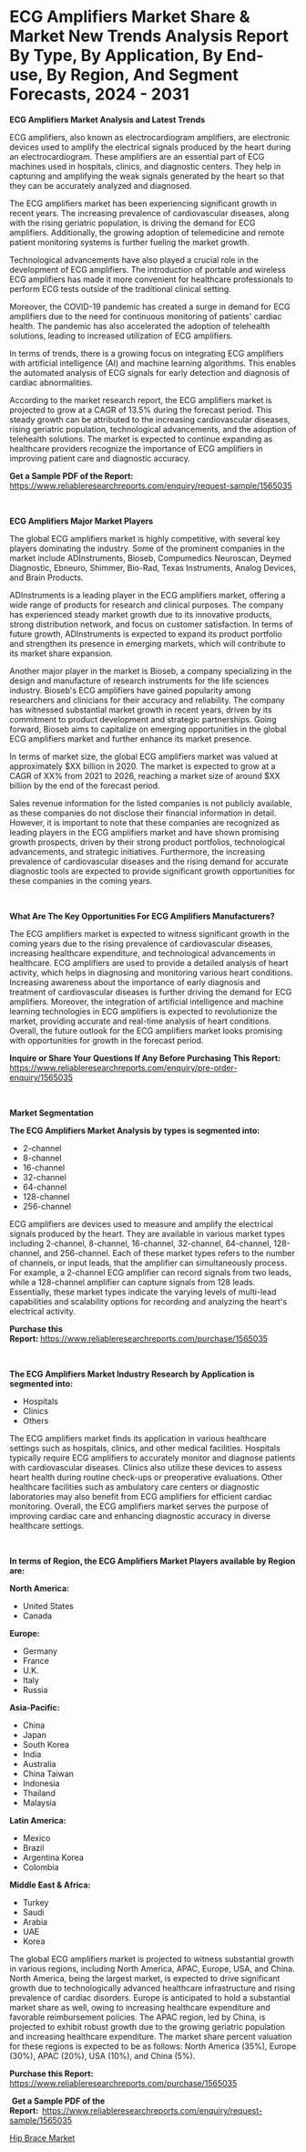 <p><h1>ECG Amplifiers Market Share & Market New Trends Analysis Report By Type, By Application, By End-use, By Region, And Segment Forecasts, 2024 - 2031</h1></p><p><strong>ECG Amplifiers Market Analysis and Latest Trends</strong></p>
<p><p>ECG amplifiers, also known as electrocardiogram amplifiers, are electronic devices used to amplify the electrical signals produced by the heart during an electrocardiogram. These amplifiers are an essential part of ECG machines used in hospitals, clinics, and diagnostic centers. They help in capturing and amplifying the weak signals generated by the heart so that they can be accurately analyzed and diagnosed.</p><p>The ECG amplifiers market has been experiencing significant growth in recent years. The increasing prevalence of cardiovascular diseases, along with the rising geriatric population, is driving the demand for ECG amplifiers. Additionally, the growing adoption of telemedicine and remote patient monitoring systems is further fueling the market growth.</p><p>Technological advancements have also played a crucial role in the development of ECG amplifiers. The introduction of portable and wireless ECG amplifiers has made it more convenient for healthcare professionals to perform ECG tests outside of the traditional clinical setting.</p><p>Moreover, the COVID-19 pandemic has created a surge in demand for ECG amplifiers due to the need for continuous monitoring of patients' cardiac health. The pandemic has also accelerated the adoption of telehealth solutions, leading to increased utilization of ECG amplifiers.</p><p>In terms of trends, there is a growing focus on integrating ECG amplifiers with artificial intelligence (AI) and machine learning algorithms. This enables the automated analysis of ECG signals for early detection and diagnosis of cardiac abnormalities.</p><p>According to the market research report, the ECG amplifiers market is projected to grow at a CAGR of 13.5% during the forecast period. This steady growth can be attributed to the increasing cardiovascular diseases, rising geriatric population, technological advancements, and the adoption of telehealth solutions. The market is expected to continue expanding as healthcare providers recognize the importance of ECG amplifiers in improving patient care and diagnostic accuracy.</p></p>
<p><strong>Get a Sample PDF of the Report:&nbsp;</strong> <a href="https://www.reliableresearchreports.com/enquiry/request-sample/1565035">https://www.reliableresearchreports.com/enquiry/request-sample/1565035</a></p>
<p>&nbsp;</p>
<p><strong>ECG Amplifiers Major Market Players</strong></p>
<p><p>The global ECG amplifiers market is highly competitive, with several key players dominating the industry. Some of the prominent companies in the market include ADInstruments, Bioseb, Compumedics Neuroscan, Deymed Diagnostic, Ebneuro, Shimmer, Bio-Rad, Texas Instruments, Analog Devices, and Brain Products.</p><p>ADInstruments is a leading player in the ECG amplifiers market, offering a wide range of products for research and clinical purposes. The company has experienced steady market growth due to its innovative products, strong distribution network, and focus on customer satisfaction. In terms of future growth, ADInstruments is expected to expand its product portfolio and strengthen its presence in emerging markets, which will contribute to its market share expansion.</p><p>Another major player in the market is Bioseb, a company specializing in the design and manufacture of research instruments for the life sciences industry. Bioseb's ECG amplifiers have gained popularity among researchers and clinicians for their accuracy and reliability. The company has witnessed substantial market growth in recent years, driven by its commitment to product development and strategic partnerships. Going forward, Bioseb aims to capitalize on emerging opportunities in the global ECG amplifiers market and further enhance its market presence.</p><p>In terms of market size, the global ECG amplifiers market was valued at approximately $XX billion in 2020. The market is expected to grow at a CAGR of XX% from 2021 to 2026, reaching a market size of around $XX billion by the end of the forecast period.</p><p>Sales revenue information for the listed companies is not publicly available, as these companies do not disclose their financial information in detail. However, it is important to note that these companies are recognized as leading players in the ECG amplifiers market and have shown promising growth prospects, driven by their strong product portfolios, technological advancements, and strategic initiatives. Furthermore, the increasing prevalence of cardiovascular diseases and the rising demand for accurate diagnostic tools are expected to provide significant growth opportunities for these companies in the coming years.</p></p>
<p>&nbsp;</p>
<p><strong>What Are The Key Opportunities For ECG Amplifiers Manufacturers?</strong></p>
<p><p>The ECG amplifiers market is expected to witness significant growth in the coming years due to the rising prevalence of cardiovascular diseases, increasing healthcare expenditure, and technological advancements in healthcare. ECG amplifiers are used to provide a detailed analysis of heart activity, which helps in diagnosing and monitoring various heart conditions. Increasing awareness about the importance of early diagnosis and treatment of cardiovascular diseases is further driving the demand for ECG amplifiers. Moreover, the integration of artificial intelligence and machine learning technologies in ECG amplifiers is expected to revolutionize the market, providing accurate and real-time analysis of heart conditions. Overall, the future outlook for the ECG amplifiers market looks promising with opportunities for growth in the forecast period.</p></p>
<p><strong>Inquire or Share Your Questions If Any Before Purchasing This Report:</strong> <a href="https://www.reliableresearchreports.com/enquiry/pre-order-enquiry/1565035">https://www.reliableresearchreports.com/enquiry/pre-order-enquiry/1565035</a></p>
<p>&nbsp;</p>
<p><strong>Market Segmentation</strong></p>
<p><strong>The ECG Amplifiers Market Analysis by types is segmented into:</strong></p>
<p><ul><li>2-channel</li><li>8-channel</li><li>16-channel</li><li>32-channel</li><li>64-channel</li><li>128-channel</li><li>256-channel</li></ul></p>
<p><p>ECG amplifiers are devices used to measure and amplify the electrical signals produced by the heart. They are available in various market types including 2-channel, 8-channel, 16-channel, 32-channel, 64-channel, 128-channel, and 256-channel. Each of these market types refers to the number of channels, or input leads, that the amplifier can simultaneously process. For example, a 2-channel ECG amplifier can record signals from two leads, while a 128-channel amplifier can capture signals from 128 leads. Essentially, these market types indicate the varying levels of multi-lead capabilities and scalability options for recording and analyzing the heart's electrical activity.</p></p>
<p><strong>Purchase this Report:&nbsp;</strong><a href="https://www.reliableresearchreports.com/purchase/1565035">https://www.reliableresearchreports.com/purchase/1565035</a></p>
<p>&nbsp;</p>
<p><strong>The ECG Amplifiers Market Industry Research by Application is segmented into:</strong></p>
<p><ul><li>Hospitals</li><li>Clinics</li><li>Others</li></ul></p>
<p><p>The ECG amplifiers market finds its application in various healthcare settings such as hospitals, clinics, and other medical facilities. Hospitals typically require ECG amplifiers to accurately monitor and diagnose patients with cardiovascular diseases. Clinics also utilize these devices to assess heart health during routine check-ups or preoperative evaluations. Other healthcare facilities such as ambulatory care centers or diagnostic laboratories may also benefit from ECG amplifiers for efficient cardiac monitoring. Overall, the ECG amplifiers market serves the purpose of improving cardiac care and enhancing diagnostic accuracy in diverse healthcare settings.</p></p>
<p>&nbsp;</p>
<p><strong>In terms of Region, the ECG Amplifiers Market Players available by Region are:</strong></p>
<p>
    <p> <strong> North America: </strong>
        <ul>
            <li>United States</li>
            <li>Canada</li>
        </ul>
        </p> 
    <p> <strong> Europe: </strong>
        <ul>
            <li>Germany</li>
            <li>France</li>
            <li>U.K.</li>
            <li>Italy</li>
            <li>Russia</li>
        </ul>
        </p> 
    <p> <strong> Asia-Pacific: </strong>
        <ul>
            <li>China</li>
            <li>Japan</li>
            <li>South Korea</li>
            <li>India</li>
            <li>Australia</li>
            <li>China Taiwan</li>
            <li>Indonesia</li>
            <li>Thailand</li>
            <li>Malaysia</li>
        </ul>
        </p> 
    <p> <strong> Latin America: </strong>
        <ul>
            <li>Mexico</li>
            <li>Brazil</li>
            <li>Argentina Korea</li>
            <li>Colombia</li>
        </ul>
        </p> 
    <p> <strong> Middle East & Africa: </strong>
        <ul>
            <li>Turkey</li>
            <li>Saudi</li>
            <li>Arabia</li>
            <li>UAE</li>
            <li>Korea</li>
        </ul>
    </p>
    </p>
<p><p>The global ECG amplifiers market is projected to witness substantial growth in various regions, including North America, APAC, Europe, USA, and China. North America, being the largest market, is expected to drive significant growth due to technologically advanced healthcare infrastructure and rising prevalence of cardiac disorders. Europe is anticipated to hold a substantial market share as well, owing to increasing healthcare expenditure and favorable reimbursement policies. The APAC region, led by China, is projected to exhibit robust growth due to the growing geriatric population and increasing healthcare expenditure. The market share percent valuation for these regions is expected to be as follows: North America (35%), Europe (30%), APAC (20%), USA (10%), and China (5%).</p></p>
<p><strong>Purchase this Report: </strong><a href="https://www.reliableresearchreports.com/purchase/1565035">https://www.reliableresearchreports.com/purchase/1565035</a></p>
<p>&nbsp;<strong>Get a Sample PDF of the Report:&nbsp;&nbsp;</strong><a href="https://www.reliableresearchreports.com/enquiry/request-sample/1565035">https://www.reliableresearchreports.com/enquiry/request-sample/1565035</a></p>
<p><strong></strong></p>
<p><p><a href="https://github.com/ChiragRp1/Market-Research-Report-List-2/blob/main/hip-brace-market.md">Hip Brace Market</a></p></p>